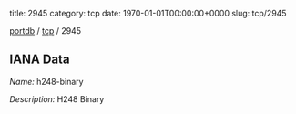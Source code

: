 title: 2945
category: tcp
date: 1970-01-01T00:00:00+0000
slug: tcp/2945

[portdb](/) / [tcp](/category/tcp.html) / 2945


## IANA Data

_Name:_ h248-binary

_Description:_ H248 Binary

